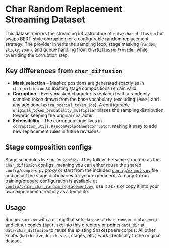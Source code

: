 # Char Random Replacement Streaming Dataset

This dataset mirrors the streaming infrastructure of `data/char_diffusion` but
swaps BERT-style corruption for a configurable random replacement strategy. The
provider inherits the sampling loop, stage masking (`random`, `sticky`,
`span`), and queue handling from `CharDiffusionProvider` while overriding the
corruption step.

## Key differences from `char_diffusion`

- **Mask selection** – Masked positions are generated exactly as in
  `char_diffusion` so existing stage compositions remain valid.
- **Corruption** – Every masked character is replaced with a randomly sampled
  token drawn from the base vocabulary (excluding `[MASK]` and any additional
  `extra_special_token_ids`). A configurable
  `original_token_probability_multiplier` biases the sampling distribution
  towards keeping the original character.
- **Extensibility** – The corruption logic lives in
  `corruption_utils.RandomReplacementCorruptor`, making it easy to add new
  replacement rules in future revisions.

## Stage composition configs

Stage schedules live under `config/`. They follow the same structure as the
`char_diffusion` configs, meaning you can either reuse the shared
`config/complex.py` proxy or start from the included
[`config/example.py`](config/example.py) file and adjust the stage dictionaries
for your experiment. A ready-to-run training/prepare configuration is available
at [`config/train_char_random_replacement.py`](../../config/train_char_random_replacement.py);
use it as-is or copy it into your own experiment directory as a template.

## Usage

Run `prepare.py` with a config that sets `dataset='char_random_replacement'`
and either copies `input.txt` into this directory or points `data_dir` at
`data/char_diffusion` to reuse the existing Shakespeare corpus. All other knobs
(`batch_size`, `block_size`, stages, etc.) work identically to the original
dataset.
